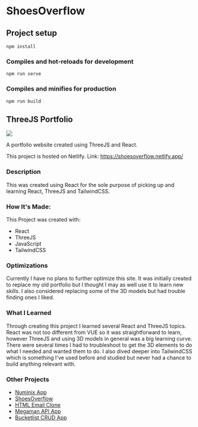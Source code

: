 # ShoesOverflow

## Project setup
```
npm install
```

### Compiles and hot-reloads for development
```
npm run serve
```

### Compiles and minifies for production
```
npm run build
```


<h2>ThreeJS Portfolio</h2>


<img src="https://github.com/Markphilbert/threeJS_Portfolio/assets/84154978/af69aaf9-10a1-4f27-9bdb-e19d0c4dbb0d" >


A portfolio website created using ThreeJS and React.

This project is hosted on Netlify.
Link: https://shoesoverflow.netlify.app/

<h3>Description</h3>

This was created using React for the sole purpose of picking up and learning React, ThreeJS and TailwindCSS.

<h3>How It's Made:</h3>

This Project was created with: 
<ul>
<li>React</li>
<li>ThreeJS</li>
<li>JavaScript</li>
<li>TailwindCSS</li>
</ul>

<h3>Optimizations</h3>

Currently I have no plans to further optimize this site. It was initially created to replace my old portfolio but I thought I may as well use it to learn new skills. I also considered replacing some of the 3D models but had trouble finding ones I liked.  

<h3>What I Learned</h3>

Through creating this project I learned several React and ThreeJS topics. React was not too different from VUE so it was straightforward to learn, however ThreeJS and using 3D models in general was a big learning curve. There were several times I had to troubleshoot to get the 3D elements to do what I needed and wanted them to do. I also dived deeper into TailwindCSS which is something I've used before and studied but never had a chance to build anything relevant with.

<h3>Other Projects</h3>
<ul>
<li><a href="https://github.com/Markphilbert/numinix">Numinix App</a></li>
<li><a href="https://github.com/Markphilbert/ShoesOverflow">ShoesOverflow</a></li>
<li><a href="https://github.com/Markphilbert/HTML-Email">HTML Email Clone</a></li>
<li><a href="https://github.com/Markphilbert/megamanApiApp">Megaman API App</a></li>
<li><a href="https://github.com/Markphilbert/bucketlist">Bucketlist CRUD App</a></li>
</ul>
